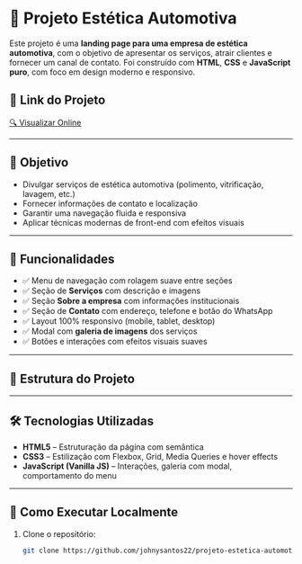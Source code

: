 # 🚗 Projeto Estética Automotiva

Este projeto é uma **landing page para uma empresa de estética automotiva**, com o objetivo de apresentar os serviços, atrair clientes e fornecer um canal de contato. Foi construído com **HTML**, **CSS** e **JavaScript puro**, com foco em design moderno e responsivo.

## 🔗 Link do Projeto

[🔍 Visualizar Online](https://johnysantos22.github.io/projeto-estetica-automotivo)

---

## 🎯 Objetivo

- Divulgar serviços de estética automotiva (polimento, vitrificação, lavagem, etc.)
- Fornecer informações de contato e localização
- Garantir uma navegação fluida e responsiva
- Aplicar técnicas modernas de front-end com efeitos visuais

---

## 🧩 Funcionalidades

- ✅ Menu de navegação com rolagem suave entre seções  
- ✅ Seção de **Serviços** com descrição e imagens  
- ✅ Seção **Sobre a empresa** com informações institucionais  
- ✅ Seção de **Contato** com endereço, telefone e botão do WhatsApp  
- ✅ Layout 100% responsivo (mobile, tablet, desktop)  
- ✅ Modal com **galeria de imagens** dos serviços  
- ✅ Botões e interações com efeitos visuais suaves  

---

## 📂 Estrutura do Projeto


---

## 🛠️ Tecnologias Utilizadas

- **HTML5** – Estruturação da página com semântica  
- **CSS3** – Estilização com Flexbox, Grid, Media Queries e hover effects  
- **JavaScript (Vanilla JS)** – Interações, galeria com modal, comportamento do menu  

---

## 🚀 Como Executar Localmente

1. Clone o repositório:
   ```bash
   git clone https://github.com/johnysantos22/projeto-estetica-automotivo.git
